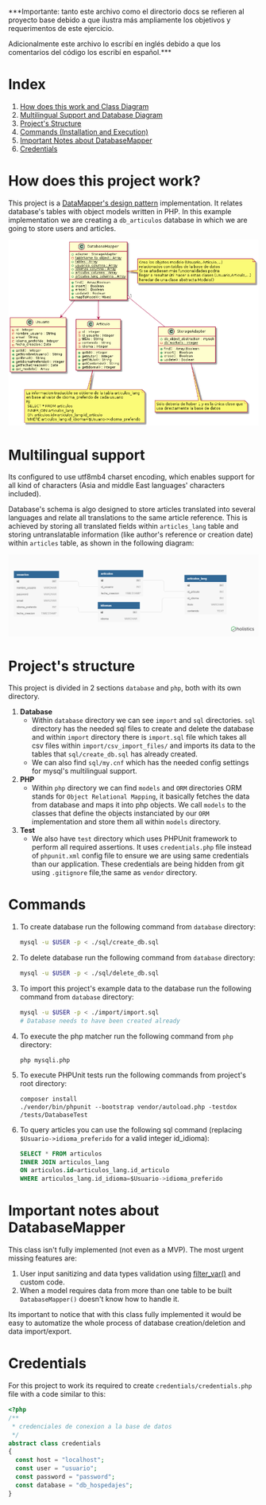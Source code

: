 ***Importante: tanto este archivo como el directorio docs se refieren al proyecto base debido a que ilustra más ampliamente los objetivos y requerimentos
de este ejercicio.

Adicionalmente este archivo lo escribí en inglés debido a que los comentarios del código los escribí en español.***

# Index
1. [How does this work and Class Diagram](#how-does-this-project-work)
2. [Multilingual Support and Database Diagram](#multilingual-support)
3. [Project's Structure](#projects-structure)
4. [Commands (Installation and Execution)](#commands)
5. [Important Notes about DatabaseMapper](#important-notes-about-databasemapper)
6. [Credentials](#credentials)

# How does this project work?
This project is a [DataMapper's design pattern](https://designpatternsphp.readthedocs.io/en/latest/Structural/DataMapper/README.html) implementation. It relates database's tables with object models written in PHP. In this example implementation we are creating a `db_articulos` database in which we are going to store users and articles.

![Classes Diagram](./docs/DataMapper.png "Clases Diagram")

# Multilingual support

Its configured to use utf8mb4 charset encoding, which enables support for all kind of characters (Asia and middle East languages' characters included).

Database's schema is algo designed to store articles translated into several languages and relate all translations to the same article reference. This is achieved by storing all translated fields within `articles_lang` table and storing untranslatable information (like author's reference or creation date) within `articles` table, as shown in the following diagram: 

![Database Diagram](./docs/DB_schema.png "Database Diagram")

# Project's structure
This project is divided in 2 sections `database` and `php`, both with its own directory.

1. **Database**
    - Within `database` directory we can see `import` and `sql` directories. `sql` directory has the needed sql files to create and delete the database and within `import` directory there is `import.sql` file which takes all csv files within `import/csv_import_files/` and imports its data to the tables that `sql/create_db.sql` has already created.
    - We can also find `sql/my.cnf` which has the needed config settings for mysql's multilingual support.
2. **PHP**
    - Within `php` directory we can find `models` and `ORM` directories ORM stands  for `Object Relational Mapping`, it basically fetches the data from database and maps it into php objects. We call `models` to the classes that define the objects instanciated by our `ORM` implementation and store them all within `models` directory.
3. **Test**
    - We also have `test` directory which uses PHPUnit framework to perform all required assertions. It uses `credentials.php` file instead of `phpunit.xml` config file to ensure we are using same credentials than our application. These credentials are being hidden from git using `.gitignore` file,the same as `vendor` directory.

# Commands
1. To create database run the following command from `database` directory: 
    ```bash
    mysql -u $USER -p < ./sql/create_db.sql
    ```
2. To delete database run the following command from `database` directory: 
    ```bash
    mysql -u $USER -p < ./sql/delete_db.sql
    ```
3. To import this project's example data to the database run the following command from `database` directory:
    ```bash
    mysql -u $USER -p < ./import/import.sql
    # Database needs to have been created already
    ```
4. To execute the php matcher run the following command from `php` directory:
    ```
    php mysqli.php
    ```
5. To execute PHPUnit tests run the following commands from project's root directory:
    ```
    composer install
    ./vendor/bin/phpunit --bootstrap vendor/autoload.php -testdox /tests/DatabaseTest
    ```
6. To query articles you can use the following sql command (replacing `$Usuario->idioma_preferido` for a valid integer id_idioma):
    ```sql
    SELECT * FROM articulos
    INNER JOIN articulos_lang
    ON articulos.id=articulos_lang.id_articulo
    WHERE articulos_lang.id_idioma=$Usuario->idioma_preferido
    ```
# Important notes about DatabaseMapper
This class isn't fully implemented (not even as a MVP). The most urgent missing features are:

   1. User input sanitizing and data types validation using [filter_var()](http://php.net/manual/en/filter.filters.php) and custom code.
   2. When a model requires data from more than one table to be built `DatabaseMapper()` doesn't know how to handle it.

Its important to notice that with this class fully implemented it would be easy to automatize the whole process of database creation/deletion and data import/export.

# Credentials
For this project to work its required to create `credentials/credentials.php` file with a code similar to this:
```php
<?php
/**
 * credenciales de conexion a la base de datos
 */
abstract class credentials
{ 
  const host = "localhost";
  const user = "usuario";
  const password = "password";
  const database = "db_hospedajes";
}
```
